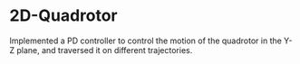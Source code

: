 # 2D-Quadrotor
Implemented a PD controller to control the motion of the quadrotor in the Y-Z plane, and traversed it on different trajectories.
